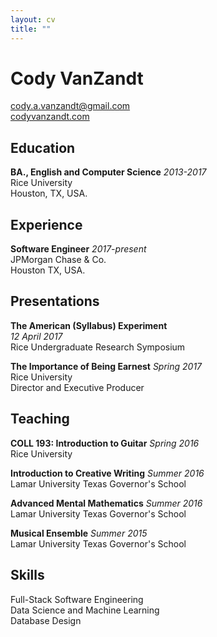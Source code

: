 ```yaml
---
layout: cv
title: ""
---
```


# Cody VanZandt

[cody.a.vanzandt@gmail.com](mailto:cody.a.vanzandt@gmail.com)  
[codyvanzandt.com](codyvanzandt.com)

## Education

**BA., English and Computer Science**
*2013-2017*  
Rice University  
Houston, TX, USA.

## Experience

**Software Engineer**
*2017-present*  
JPMorgan Chase & Co.  
Houston TX, USA.

## Presentations

**The American (Syllabus) Experiment**  
*12 April 2017*  
Rice Undergraduate Research Symposium

**The Importance of Being Earnest**
*Spring 2017*  
Rice University  
Director and Executive Producer

## Teaching

**COLL 193: Introduction to Guitar**
*Spring 2016*  
Rice University

**Introduction to Creative Writing**
*Summer 2016*  
Lamar University Texas Governor's School

**Advanced Mental Mathematics**
*Summer 2016*  
Lamar University Texas Governor's School

**Musical Ensemble**
*Summer 2015*  
Lamar University Texas Governor's School

## Skills

Full-Stack Software Engineering  
Data Science and Machine Learning  
Database Design

